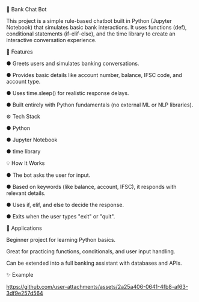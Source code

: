🏦 Bank Chat Bot

This project is a simple rule-based chatbot built in Python (Jupyter Notebook) that simulates basic bank interactions. It uses functions (def), conditional statements (if-elif-else), and the time library to create an interactive conversation experience.

🚀 Features

● Greets users and simulates banking conversations.

● Provides basic details like account number, balance, IFSC code, and account type.

● Uses time.sleep() for realistic response delays.

● Built entirely with Python fundamentals (no external ML or NLP libraries).

⚙️ Tech Stack

● Python

● Jupyter Notebook

● time library

💡 How It Works

● The bot asks the user for input.

● Based on keywords (like balance, account, IFSC), it responds with relevant details.

● Uses if, elif, and else to decide the response.

● Exits when the user types "exit" or "quit".
 

🎯 Applications

Beginner project for learning Python basics.

Great for practicing functions, conditionals, and user input handling.

Can be extended into a full banking assistant with databases and APIs.

✨ Example


https://github.com/user-attachments/assets/2a25a406-0641-4fb8-af63-3df9e257d564





